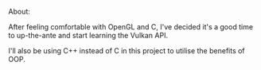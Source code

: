 About:

After feeling comfortable with OpenGL and C, I've decided it's a good time to up-the-ante and start learning the Vulkan API. 

I'll also be using C++ instead of C in this project to utilise the benefits of OOP. 


